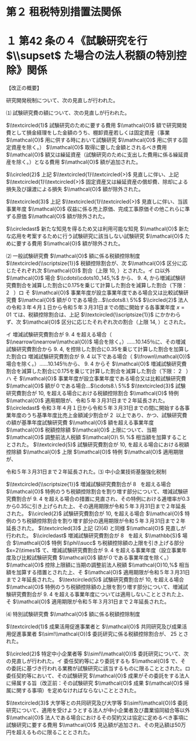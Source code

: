 # 第２ 租税特別措置法関係

# １ 第42 条の４《試験研究を行 $\\supset$ た場合の法人税額の特別控除》関係

【改正の概要】

研究開発税制について、次の見直しが行われた。

⑴ 試験研究費の額について、次の見直しが行われた。

$\\textcircled{1}$ 試験研究のために要する費用 $\\mathcal{O}$ 額で研究開発費として損金経理をした金額のうち、棚卸資産若しくは固定資産（事業 $\\mathcal{O}$ 用に供する時において試験研究 $\\mathcal{O}$ 用に供する固定資産を除く。） $\\mathcal{O}$ 取得に要した金額とされるべき費用 $\\mathcal{O}$ 額又は繰延資産（試験研究のために支出した費用に係る繰延資産を除く。）となる費用 $\\mathcal{O}$ 額が追加された。

$\\circled{2}$ 上記 $\\textcircled{1}\\textcircled{>}$ 見直しに伴い、上記 $\\textcircled{1}\\textcircled{>}$ 固定資産又は繰延資産の償却費、除却による損失及び譲渡による損失 $\\mathcal{O}$ 額が除外された。

$\\textcircled{3}$ 上記 $\\textcircled{1}\\textcircled{>}$ 見直しに伴い、当該事業年度 $\\mathcal{O}$ 収益に係る売上原価、完成工事原価その他これらに準ずる原価 $\\mathcal{O}$ 額が除外された。

$\\circledast$ 新たな知見を得るため又は利用可能な知見 $\\mathcal{O}$ 新たな応用を考案するために行う試験研究に該当しない試験研究 $\\mathcal{O}$ ために要する費用 $\\mathcal{O}$ 額が除外された。

⑵ 一般試験研究費 $\\mathcal{O}$ 額に係る税額控除制度 $\\textcircled{\\scriptsize{1}}$ 税額控除割合が、次 $\\mathcal{O}$ 区分に応じたそれぞれ次 $\\mathcal{O}$ 割合（上限 $10,%$ ）とされた。イ ロ以外 $\\mathcal{O}$ 場合 $\\cdots\\cdots10.,145,%$ から、 $9.\ 4,%$ から増減試験研究費割合を減算した割合に0.175を乗じて計算した割合を減算した割合（下限： $2 ~~%$ ）ロ そ $\\mathcal{O}$ 事業年度が設立事業年度である場合又は比較試験研究費 $\\mathcal{O}$ 額が０である場合…$\\cdots8.\ 5%$ $\\circled{2}$ 法人の令和３年４月１日から令和５年３月31日までの間に開始する各事業年度 $x=01$ ては、税額控除割合は、上記 $\\textcircled{\\scriptsize{1}}$ にかかわらず、次 $\\mathcal{O}$ 区分に応じたそれぞれ次の割合（上限 $14,%$ ）とされた。

イ 増減試験研究費割合が $9.\ 4%$ を超える場合（ $\\nearrow\\nearrow\\mathcal{O})$ 場合を除く。）……10.145％に、その増減試験研究費割合から $9.\ 4,%$ を控除した割合に0.35を乗じて計算した割合を加算した割合ロ 増減試験研究費割合が $9.\ 4%$ 以下である場合（ $\\frown\\mathcal{O})$ 場合を除く。）……10.145％から、 $9.\ 4%$ からそ $\\mathcal{O}$ 増減試験研究費割合を減算した割合に0.175を乗じて計算した割合を減算した割合（下限： $2~~%$ ）ハ そ $\\mathcal{O}$ 事業年度が設立事業年度である場合又は比較試験研究費 $\\mathcal{O}$ 額が０である場合…$\\cdots8.\ 5%$ $\\textcircled{3}$ 試験研究費割合が $10,%$ を超える場合における税額控除割合 $\\mathcal{O}$ 特例 $\\mathcal{O}$ 適用期限が、令和５年３月31日まで２年延長された。 $\\circledast$ 令和３年４月１日から令和５年３月31日までの間に開始する各事業年度のうち基準年度比売上金額減少割合が $2~%$ 以上であり、かつ、試験研究費の額が基準年度試験研究費 $\\mathcal{O}$ 額を超える事業年度 $\\mathcal{O}$ 税額控除額 $\\mathcal{O}$ 上限について、当期 $\\mathcal{O}$ 調整前法人税額 $\\mathcal{O}\ 5\ %$ 相当額を加算することとされた。 $\\textcircled{5}$ 試験研究費割合が $10,%$ を超える場合における税額控除額 $\\mathcal{O}$ 上限 $\\mathcal{O}$ 特例 $\\mathcal{O}$ 適用期限が、

令和５年３月31日まで２年延長された。⑶ 中小企業技術基盤強化税制

$\\textcircled{\\scriptsize{1}}$ 増減試験研究費割合が $8 ~~%$ を超える場合 $\\mathcal{O}$ 特例のうち税額控除割合を割り増す部分について、増減試験研究費割合が $9.\ 4%$ を超える場合の措置に見直され、その特例における逓増率が0.3から0.35に引き上げられた上、その適用期限が令和５年３月31日まで２年延長された。 $\\circled{2}$ 試験研究費割合が $10,%$ を超える場合 $\\mathcal{O}$ 特例のうち税額控除割合を割り増す部分の適用期限が令和５年３月31日まで２年延長された。 $\\textcircled{3}$ 上記 $(2)(4)$ と同様 $\\mathcal{O}$ 見直しが行われた。 $\\circledast$ 増減試験研究費割合が $8~~%$ を超え $\\mathbb{S}$ 場合 $\\mathcal{O}$ 特例 $\\phi\\succ$ ち税額控除額の上限を引き上げる部分 $x=2\\times1$ て、増減試験研究費割合が $9.\ 4%$ を超える事業年度（設立事業年度及び比較試験研究費 $\\mathcal{O}$ 額が０である事業年度を除く。） $\\mathcal{O}$ 控除上限額に当期の調整前法人税額 $\\mathcal{O}10,%$ 相当額を加算する措置とされた上、そ $\\mathcal{O}$ 適用期限が令和５年３月31日まで２年延長された。 $\\textcircled{5}$ 試験研究費割合が $10,%$ を超える場合 $\\mathcal{O}$ 特例のうち税額控除額の上限を割り増す部分について、増減試験研究費割合が $9.\ 4%$ を超える事業年度については適用しないこととされた上、そ $\\mathcal{O}$ 適用期限が令和５年３月31日まで２年延長された。

⑷ 特別試験研究費 $\\mathcal{O}$ 額に係る税額控除制度

$\\textcircled{1}$ 成果活用促進事業者と $\\mathcal{O}$ 共同研究及び成果活用促進事業者 $\\sim!\\mathcal{O})$ 委託研究に係る税額控除割合が、 $25%$ とされた。

$\\circled{2}$ 特定中小企業者等 $\\sim!\\mathcal{O})$ 委託研究について、次の見直しが行われた。イ 委任契約等により委託するも $\\mathcal{O}$ で、その委託に基づき行われる業務が試験研究に該当するものに限ることとされた。ロ 委任契約等において、その試験研究 $\\mathcal{O}$ 成果がその委託をする法人に帰属する旨（改正前：その試験研究 $\\mathcal{O}$ 成果 $\\mathcal{O}$ 帰属に関する事項）を定めなければならないこととされた。

$\\textcircled{3}$ 大学等との共同研究及び大学等 $\\sim!\\mathcal{O})$ 委託研究について、適用を受けようとする法人が中小企業者及び農業協同組合等以外 $\\mathcal{O}$ 法人である場合におけるその契約又は協定に定めるべき事項に試験研究に要する費用 $\\mathcal{O}$ 見込額が追加され、その見込額は50万円を超えるものに限ることとされた。